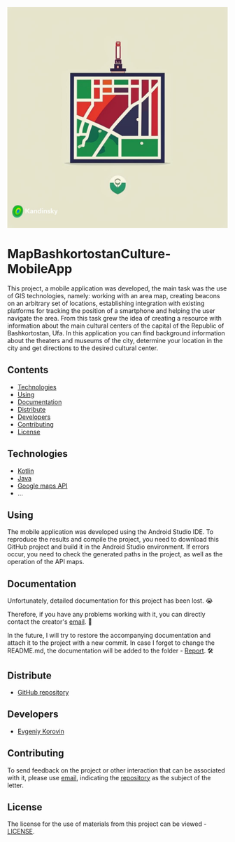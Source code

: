 <a><img src="Data/poster.jpg"></a>
# MapBashkortostanCulture-MobileApp
This project, a mobile application was developed, the main task was the use of GIS technologies, namely: working with an area map, creating beacons on an arbitrary set of locations, establishing integration with existing platforms for tracking the position of a smartphone and helping the user navigate the area. From this task grew the idea of ​​creating a resource with information about the main cultural centers of the capital of the Republic of Bashkortostan, Ufa. In this application you can find background information about the theaters and museums of the city, determine your location in the city and get directions to the desired cultural center.

## Сontents
- [Technologies](#technologies)
- [Using](#using)
- [Documentation](#documentation)
- [Distribute](#distribute)
- [Developers](#developers)
- [Contributing](#contributing)
- [License](#license)

## Technologies
- [Kotlin](https://kotlinlang.org/)
- [Java](https://www.java.com/ru/)
- [Google maps API](https://developers.google.com/maps)
- ...

## Using
The mobile application was developed using the Android Studio IDE. To reproduce the results and compile the project, you need to download this GitHub project and build it in the Android Studio environment. If errors occur, you need to check the generated paths in the project, as well as the operation of the API maps.

## Documentation
Unfortunately, detailed documentation for this project has been lost. 😭

Therefore, if you have any problems working with it, you can directly contact the creator's [email](https://mail.google.com/mail/?view=cm&fs=1&to=korovinevgeniyalexeyevich@gmail.com&su=MapBashkortostanCulture-MobileApp). 📧

In the future, I will try to restore the accompanying documentation and attach it to the project with a new commit. In case I forget to change the README.md, the documentation will be added to the folder - [Report](Report). 🛠️

## Distribute
- [GitHub repository](https://github.com/EvgeniyKorovin1/MapBashkortostanCulture-MobileApp)

## Developers
- [Evgeniy Korovin](https://github.com/EvgeniyKorovin1)

## Contributing
To send feedback on the project or other interaction that can be associated with it, please use [email](https://mail.google.com/mail/?view=cm&fs=1&to=korovinevgeniyalexeyevich@gmail.com&su=MapBashkortostanCulture-MobileApp), indicating the [repository](https://github.com/EvgeniyKorovin1/MapBashkortostanCulture-MobileApp) as the subject of the letter.

## License
The license for the use of materials from this project can be viewed - [LICENSE](LICENSE).
